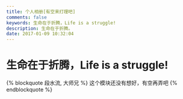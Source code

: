 ```yaml
---
title: 个人相册[有空来打理吧]
comments: false
keywords: 生命在于折腾，Life is a struggle!
description: 生命在于折腾。
date: 2017-01-09 10:32:04
---
```






#  生命在于折腾，Life is a struggle!







{% blockquote 段水流, 大师兄 %}
这个模块还没有想好，有空再弄吧
{% endblockquote %}